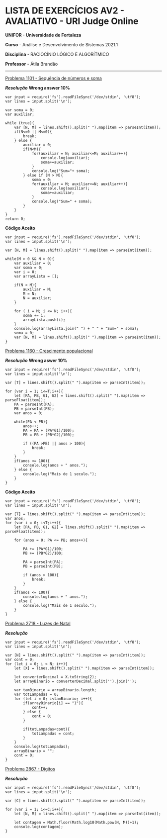 # LISTA DE EXERCÍCIOS AV2 - AVALIATIVO - URI Judge Online

**UNIFOR - Universidade de Fortaleza**

**Curso** - Análise e Desenvolvimento de Sistemas 2021.1

**Disciplina** - RACIOCÍNIO LÓGICO E ALGORÍTMICO

**Professor** - Átila Brandão

------------------------------------------------------------------------------------------

[Problema 1101 - Sequência de números e soma](https://www.urionlinejudge.com.br/judge/pt/problems/view/1101)

**_Resolução_** 
**Wrong answer 10%**

```
var input = require('fs').readFileSync('/dev/stdin', 'utf8');
var lines = input.split('\n');

var soma = 0;
var auxiliar;

while (true){
    var [N, M] = lines.shift().split(" ").map(item => parseInt(item));
    if(N<=0 || M<=0){
        break;
    } else {
        auxiliar = 0;
        if(N<M){
            for(auxiliar = N; auxiliar<=M; auxiliar++){
                console.log(auxiliar);
                soma+=auxiliar;
            }
            console.log("Sum="+ soma);
        } else if (N > M){
            soma = 0;
            for(auxiliar = M; auxiliar<=N; auxiliar++){
                console.log(auxiliar);
                soma+=auxiliar;
            }
            console.log("Sum=" + soma);
        }
    }
}
return 0;
```

**Código Aceito**

```
var input = require('fs').readFileSync('/dev/stdin', 'utf8');
var lines = input.split('\n');

var [N, M] = lines.shift().split(" ").map(item => parseInt(item));

while(M > 0 && N > 0){
    var auxiliar = 0;
    var soma = 0;
    var i = 0;
    var arrayLista = [];

    if(N < M){
        auxiliar = M;
        M = N;
        N = auxiliar;
    }

    for ( i = M; i <= N; i++){
        soma += i;
        arrayLista.push(i);
    }
    console.log(arrayLista.join(" ") + " " + "Sum=" + soma);
    soma = 0;
    var [N, M] = lines.shift().split(" ").map(item => parseInt(item));   
}
```

[Problema 1160 - Crescimento populacional](https://www.urionlinejudge.com.br/judge/pt/problems/view/1160)

**_Resolução_**
**Wrong aswer 10%**
```
var input = require('fs').readFileSync('/dev/stdin', 'utf8');
var lines = input.split('\n');

var [T] = lines.shift().split(" ").map(item => parseInt(item));

for (var i = 1; i<=T;i++){
    let [PA, PB, G1, G2] = lines.shift().split(" ").map(item => parseFloat(item));
    PA = parseInt(PA);
    PB = parseInt(PB);
    var anos = 0;

    while(PA < PB){
        anos++;   
        PA = PA + (PA*G1)/100);
        PB = PB + (PB*G2)/100);

        if ((PA >PB) || anos > 100){            
            break;
        }
    }
    if(anos <= 100){
        console.log(anos + " anos.");
    } else {
        console.log("Mais de 1 seculo.");
    }    
}
```

**Código Aceito**

```
var input = require('fs').readFileSync('/dev/stdin', 'utf8');
var lines = input.split('\n');

var [T] = lines.shift().split(" ").map(item => parseInt(item));
var anos;
for (var i = 0; i<T;i++){
    let [PA, PB, G1, G2] = lines.shift().split(" ").map(item => parseFloat(item));
    
    for (anos = 0; PA <= PB; anos++){
    
        PA += (PA*G1)/100;
        PB += (PB*G2)/100;

        PA = parseInt(PA);
        PB = parseInt(PB);

        if (anos > 100){            
            break;
        }
    }
    if(anos <= 100){
        console.log(anos + " anos.");
    } else {
        console.log("Mais de 1 seculo.");
    }    
}
```

[Problema 2718 - Luzes de Natal](https://www.urionlinejudge.com.br/judge/pt/problems/view/2718)

**_Resolução_**

```
var input = require('fs').readFileSync('/dev/stdin', 'utf8');
var lines = input.split('\n');

var [N] = lines.shift().split(" ").map(item => parseInt(item));
var cont = 0;
for (let i = 0; i < N; i++){
    let [X] = lines.shift().split(" ").map(item => parseInt(item));

    let converterDecimal = X.toString(2);
    let arrayBinario = converterDecimal.split('').join('');

    var tamBinario = arrayBinario.length;
    var totLampadas = 0;
    for (let i = 0; i<tamBinario; i++){
        if(arrayBinario[i] == "1"){
            cont++;
        } else {
            cont = 0;
        }

        if(totLampadas<cont){
            totLampadas = cont;
        }
    }
    console.log(totLampadas);
    arrayBinario = "";
    cont = 0;    
}
```

[Problema 2867 - Dígitos](https://www.urionlinejudge.com.br/judge/pt/problems/view/2867)

**_Resolução_**

```
var input = require('fs').readFileSync('/dev/stdin', 'utf8');
var lines = input.split('\n');

var [C] = lines.shift().split(" ").map(item => parseInt(item));

for (var i = 1; i<=C;i++){
    let [N, M] = lines.shift().split(" ").map(item => parseInt(item));
    
    let contagem = Math.floor(Math.log10(Math.pow(N, M))+1);
    console.log(contagem);
}

```
